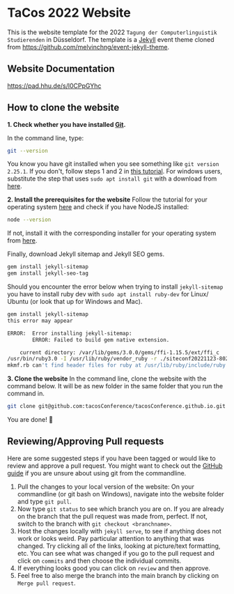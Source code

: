 # TaCos 2022 Website 
This is the website template for the 2022 `Tagung der Computerlinguistik Studierenden` in Düsseldorf. The template is a [Jekyll](https://jekyllrb.com/) event theme cloned from https://github.com/melvinchng/event-jekyll-theme. 

## Website Documentation

https://pad.hhu.de/s/l0CPpGYhc 


## How to clone the website
**1. Check whether you have installed [Git](https://git-scm.com/).**

In the command line, type:
```sh
git --version
``` 
You know you have git installed when you see something like `git version 2.25.1`. If you don't, follow steps 1 and 2 in [this tutorial](https://docs.slam.phil.hhu.de/#/github_tut). For windows users, substitute the step that uses `sudo apt install git` with a download from [here](https://git-scm.com/download/win).

**2. Install the prerequisites for the website**
Follow the tutorial for your operating system [here](https://jekyllrb.com/docs/installation/#requirements) and check if you have NodeJS installed:
```sh
node --version
```
If not, install it with the corresponding installer for your operating system from [here](https://nodejs.org/en/download/). 

Finally, download Jekyll sitemap and Jekyll SEO gems.
```sh
gem install jekyll-sitemap
gem install jekyll-seo-tag
```
Should you encounter the error below when trying to install `jekyll-sitemap` you have to install ruby dev with `sudo apt install ruby-dev` for Linux/ Ubuntu (or look that up for Windows and Mac). 

```sh
gem install jekyll-sitemap
this error may appear

ERROR:  Error installing jekyll-sitemap:
        ERROR: Failed to build gem native extension.

    current directory: /var/lib/gems/3.0.0/gems/ffi-1.15.5/ext/ffi_c
/usr/bin/ruby3.0 -I /usr/lib/ruby/vendor_ruby -r ./siteconf20221123-802-zy3iwm.rb extconf.rb
mkmf.rb can't find header files for ruby at /usr/lib/ruby/include/ruby.h
```

**3. Clone the website**
In the command line, clone the website with the command below. It will be as new folder in the same folder that you run the command in. 
```sh
git clone git@github.com:tacosConference/tacosConference.github.io.git
```

You are done! :tada:

## Reviewing/Approving Pull requests
Here are some suggested steps if you have been tagged or would like to review and approve a pull request.
You might want to check out the [GitHub guide](https://docs.slam.phil.hhu.de/#/github_tut) if you are unsure about using git from the commandline. 

1. Pull the changes to your local version of the website: On your commandline (or git bash on Windows), navigate into the website folder and type `git pull`. 
2. Now type `git status` to see which branch you are on. If you are already on the branch that the pull request was made from, perfect. If not, switch to the branch with `git checkout <branchname>`. 
3. Host the changes locally with `jekyll serve`, to see if anything does not work or looks weird. Pay particular attention to anything that was changed. Try clicking all of the links, looking at picture/text formatting, etc.  You can see what was changed if you go to the pull request and click on `commits` and then choose the individual commits. 
4. If everything looks good you can click on `review` and then approve. 
5. Feel free to also merge the branch into the main branch by clicking on `Merge pull request`. 
